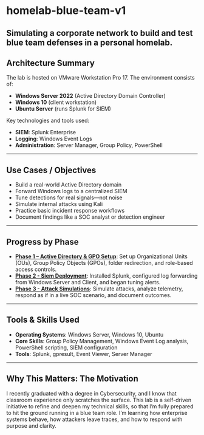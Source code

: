 # homelab-blue-team-v1
Simulating a corporate network to build and test blue team defenses in a personal homelab.
---

## Architecture Summary

The lab is hosted on VMware Workstation Pro 17. The environment consists of:

- **Windows Server 2022** (Active Directory Domain Controller)
- **Windows 10** (client workstation)
- **Ubuntu Server** (runs Splunk for SIEM)

Key technologies and tools used:
- **SIEM**: Splunk Enterprise
- **Logging**: Windows Event Logs
- **Administration**: Server Manager, Group Policy, PowerShell

---

## Use Cases / Objectives

- Build a real-world Active Directory domain
- Forward Windows logs to a centralized SIEM
- Tune detections for real signals—not noise
- Simulate internal attacks using Kali
- Practice basic incident response workflows
- Document findings like a SOC analyst or detection engineer

---

## Progress by Phase

- **[Phase 1 – Active Directory & GPO Setup](./phase-1-enterprise-setup/README.md)**: Set up Organizational Units (OUs), Group Policy Objects (GPOs), folder redirection, and role-based access controls.
- **[Phase 2 - Siem Deployment](./phase-2-siem-detection/phase-2-siem-deployment.md)**: Installed Splunk, configured log forwarding from Windows Server and Client, and began tuning alerts.
- **[Phase 3 - Attack Simulations](./phase-3-attack-simulations/)**: Simulate attacks, analyze telemetry, respond as if in a live SOC scenario, and document outcomes.

---

## Tools & Skills Used

- **Operating Systems**: Windows Server, Windows 10, Ubuntu
- **Core Skills**: Group Policy Management, Windows Event Log analysis, PowerShell scripting, SIEM configuration
- **Tools**: Splunk, gpresult, Event Viewer, Server Manager

---

## Why This Matters: The Motivation

I recently graduated with a degree in Cybersecurity, and I know that classroom experience only scratches the surface. This lab is a self-driven initiative to refine and deepen my technical skills, so that I’m fully prepared to hit the ground running in a blue team role. I’m learning how enterprise systems behave, how attackers leave traces, and how to respond with purpose and clarity.
